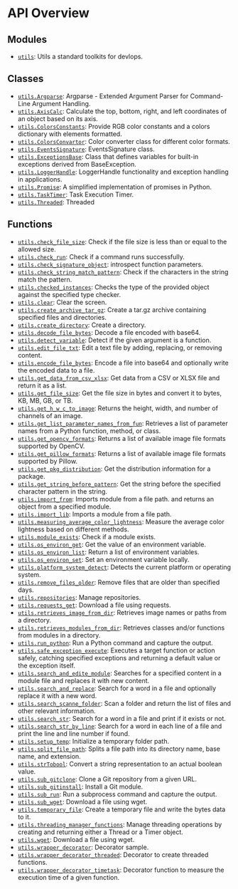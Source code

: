 <!-- markdownlint-disable -->

# API Overview

## Modules

- [`utils`](./utils.md#module-utils): Utils a standard toolkits for devlops. 

## Classes

- [`utils.Argparse`](./utils.md#class-argparse): Argparse - Extended Argument Parser for Command-Line Argument Handling. 
- [`utils.AxisCalc`](./utils.md#class-axiscalc): Calculate the top, bottom, right, and left coordinates of an object based on its axis.
- [`utils.ColorsConstants`](./utils.md#class-colorsconstants): Provide RGB color constants and a colors dictionary with elements formatted. 
- [`utils.ColorsConvartor`](./utils.md#class-colorsconvartor): Color converter class for different color formats.
- [`utils.EventsSignature`](./utils.md#class-eventssignature): EventsSignature class.
- [`utils.ExceptionsBase`](./utils.md#class-exceptionsbase): Class that defines variables for built-in exceptions derived from BaseException.
- [`utils.LoggerHandle`](./utils.md#class-loggerhandle): LoggerHandle functionality and exception handling in applications.
- [`utils.Promise`](./utils.md#class-promise): A simplified implementation of promises in Python.
- [`utils.TaskTimer`](./utils.md#class-tasktimer): Task Execution Timer. 
- [`utils.Threaded`](./utils.md#class-threaded): Threaded 

## Functions

- [`utils.check_file_size`](./utils.md#function-check_file_size): Check if the file size is less than or equal to the allowed size.
- [`utils.check_run`](./utils.md#function-check_run): Check if a command runs successfully.
- [`utils.check_signature_object`](./utils.md#function-check_signature_object): introspect function parameters.
- [`utils.check_string_match_pattern`](./utils.md#function-check_string_match_pattern): Check if the characters in the string match the pattern.
- [`utils.checked_instances`](./utils.md#function-checked_instances): Checks the type of the provided object against the specified type checker.
- [`utils.clear`](./utils.md#function-clear): Clear the screen.
- [`utils.create_archive_tar_gz`](./utils.md#function-create_archive_tar_gz): Create a tar.gz archive containing specified files and directories.
- [`utils.create_directory`](./utils.md#function-create_directory): Create a directory.
- [`utils.decode_file_bytes`](./utils.md#function-decode_file_bytes): Decode a file encoded with base64.
- [`utils.detect_variable`](./utils.md#function-detect_variable): Detect if the given argument is a function.
- [`utils.edit_file_txt`](./utils.md#function-edit_file_txt): Edit a text file by adding, replacing, or removing content.
- [`utils.encode_file_bytes`](./utils.md#function-encode_file_bytes): Encode a file into base64 and optionally write the encoded data to a file.
- [`utils.get_data_from_csv_xlsx`](./utils.md#function-get_data_from_csv_xlsx): Get data from a CSV or XLSX file and return it as a list.
- [`utils.get_file_size`](./utils.md#function-get_file_size): Get the file size in bytes and convert it to bytes, KB, MB, GB, or TB.
- [`utils.get_h_w_c_to_image`](./utils.md#function-get_h_w_c_to_image): Returns the height, width, and number of channels of an image.
- [`utils.get_list_parameter_names_from_fun`](./utils.md#function-get_list_parameter_names_from_fun): Retrieves a list of parameter names from a Python function, method, or class.
- [`utils.get_opencv_formats`](./utils.md#function-get_opencv_formats): Returns a list of available image file formats supported by OpenCV.
- [`utils.get_pillow_formats`](./utils.md#function-get_pillow_formats): Returns a list of available image file formats supported by Pillow.
- [`utils.get_pkg_distribution`](./utils.md#function-get_pkg_distribution): Get the distribution information for a package.
- [`utils.get_string_before_pattern`](./utils.md#function-get_string_before_pattern): Get the string before the specified character pattern in the string.
- [`utils.import_from`](./utils.md#function-import_from): Imports module from a file path. and returns an object from a specified module.
- [`utils.import_lib`](./utils.md#function-import_lib): Imports a module from a file path.
- [`utils.measuring_average_color_lightness`](./utils.md#function-measuring_average_color_lightness): Measure the average color lightness based on different methods.
- [`utils.module_exists`](./utils.md#function-module_exists): Check if a module exists.
- [`utils.os_environ_get`](./utils.md#function-os_environ_get): Get the value of an environment variable.
- [`utils.os_environ_list`](./utils.md#function-os_environ_list): Return a list of environment variables.
- [`utils.os_environ_set`](./utils.md#function-os_environ_set): Set an environment variable locally.
- [`utils.platform_system_detect`](./utils.md#function-platform_system_detect): Detects the current platform or operating system.
- [`utils.remove_files_older`](./utils.md#function-remove_files_older): Remove files that are older than specified days.
- [`utils.repositories`](./utils.md#function-repositories): Manage repositories.
- [`utils.requests_get`](./utils.md#function-requests_get): Download a file using requests.
- [`utils.retrieves_image_from_dir`](./utils.md#function-retrieves_image_from_dir): Retrieves image names or paths from a directory.
- [`utils.retrieves_modules_from_dir`](./utils.md#function-retrieves_modules_from_dir): Retrieves classes and/or functions from modules in a directory.
- [`utils.run_python`](./utils.md#function-run_python): Run a Python command and capture the output.
- [`utils.safe_exception_execute`](./utils.md#function-safe_exception_execute): Executes a target function or action safely, catching specified exceptions and returning a default value or the exception itself.
- [`utils.search_and_edite_module`](./utils.md#function-search_and_edite_module): Searches for a specified content in a module file and replaces it with new content.
- [`utils.search_and_replace`](./utils.md#function-search_and_replace): Search for a word in a file and optionally replace it with a new word.
- [`utils.search_scanne_folder`](./utils.md#function-search_scanne_folder): Scan a folder and return the list of files and other relevant information.
- [`utils.search_str`](./utils.md#function-search_str): Search for a word in a file and print if it exists or not.
- [`utils.search_str_by_line`](./utils.md#function-search_str_by_line): Search for a word in each line of a file and print the line and line number if found.
- [`utils.setup_temp`](./utils.md#function-setup_temp): Initialize a temporary folder path.
- [`utils.split_file_path`](./utils.md#function-split_file_path): Splits a file path into its directory name, base name, and extension.
- [`utils.strTobool`](./utils.md#function-strtobool): Convert a string representation to an actual boolean value.
- [`utils.sub_gitclone`](./utils.md#function-sub_gitclone): Clone a Git repository from a given URL.
- [`utils.sub_gitinstall`](./utils.md#function-sub_gitinstall): Install a Git module.
- [`utils.sub_run`](./utils.md#function-sub_run): Run a subprocess command and capture the output.
- [`utils.sub_wget`](./utils.md#function-sub_wget): Download a file using wget.
- [`utils.temporary_file`](./utils.md#function-temporary_file): Create a temporary file and write the bytes data to it.
- [`utils.threading_manager_functions`](./utils.md#function-threading_manager_functions): Manage threading operations by creating and returning either a Thread or a Timer object.
- [`utils.wget`](./utils.md#function-wget): Download a file using wget.
- [`utils.wrapper_decorator`](./utils.md#function-wrapper_decorator): Decorator sample.
- [`utils.wrapper_decorator_threaded`](./utils.md#function-wrapper_decorator_threaded): Decorator to create threaded functions.
- [`utils.wrapper_decorator_timetask`](./utils.md#function-wrapper_decorator_timetask): Decorator function to measure the execution time of a given function.
